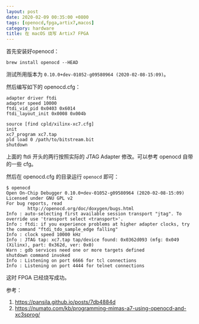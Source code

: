 ```yaml
---
layout: post
date: 2020-02-09 00:35:00 +0800
tags: [openocd,fpga,artix7,macos]
category: hardware
title: 在 macOS 烧写 Artix7 FPGA
---
```


首先安装好openocd：

```brew install openocd --HEAD```

测试所用版本为 `0.10.0+dev-01052-g09580964 (2020-02-08-15:09)`。

然后编写如下的 openocd.cfg：

```
adapter driver ftdi
adapter speed 10000
ftdi_vid_pid 0x0403 0x6014
ftdi_layout_init 0x0008 0x004b

source [find cpld/xilinx-xc7.cfg]
init
xc7_program xc7.tap
pld load 0 /path/to/bitstream.bit
shutdown
```

上面的 ftdi 开头的两行按照实际的 JTAG Adapter 修改。可以参考 openocd 自带的一些 cfg。

然后在 openocd.cfg 的目录运行 `openocd` 即可：

```shell
$ openocd
Open On-Chip Debugger 0.10.0+dev-01052-g09580964 (2020-02-08-15:09)
Licensed under GNU GPL v2
For bug reports, read
        http://openocd.org/doc/doxygen/bugs.html
Info : auto-selecting first available session transport "jtag". To override use 'transport select <transport>'.
Info : ftdi: if you experience problems at higher adapter clocks, try the command "ftdi_tdo_sample_edge falling"
Info : clock speed 10000 kHz
Info : JTAG tap: xc7.tap tap/device found: 0x0362d093 (mfg: 0x049 (Xilinx), part: 0x362d, ver: 0x0)
Warn : gdb services need one or more targets defined
shutdown command invoked
Info : Listening on port 6666 for tcl connections
Info : Listening on port 4444 for telnet connections
```

这时 FPGA 已经烧写成功。

参考：

1. https://pansila.github.io/posts/7db4884d
2. https://numato.com/kb/programming-mimas-a7-using-openocd-and-xc3sprog/